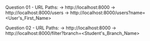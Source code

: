Question 01 - URL Paths:
    -> http://localhost:8000
    -> http://localhost:8000/users
    -> http://localhost:8000/users?name=<User's_First_Name>


Question 02 - URL Paths:
    -> http://localhost:8000
    -> http://localhost:8000/filter?branch=<Student's_Branch_Name>